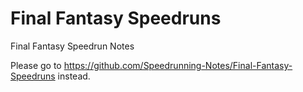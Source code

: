 # Final Fantasy Speedruns
 Final Fantasy Speedrun Notes

Please go to https://github.com/Speedrunning-Notes/Final-Fantasy-Speedruns instead.
